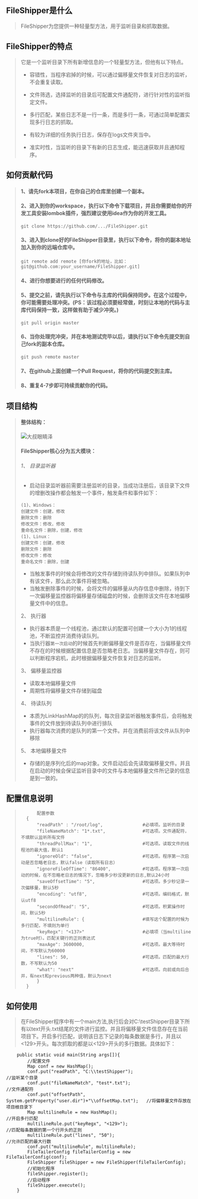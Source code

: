 ## FileShipper是什么
> FileShipper为您提供一种轻量型方法，用于监听目录和抓取数据。
## FileShipper的特点
>它是一个监听目录下所有新增信息的一个轻量型方法，但他有以下特点。
>* 容错性，当程序宕掉的时候，可以通过偏移量文件恢复对日志的监听，不会重复读取。
>* 文件筛选，选择监听的目录后可配置文件通配符，进行针对性的监听指定文件。
>* 多行匹配，某些日志不是一行一条，而是多行一条，可通过简单配置实现多行日志的抓取。
>* 有较为详细的任务执行日志，保存在logs文件夹当中。
>
>* 准实时性，当监听的目录下有新的日志生成，能迅速获取并且通知程序。

## 如何贡献代码

 > #### 1、请先fork本项目，在你自己的仓库里创建一个副本。
 > 
 > #### 2、进入到你的workspace，执行以下命令下载项目，并且你需要给你的开发工具安装lombok插件，强烈建议使用idea作为你的开发工具。
 > 
 > ```
 > git clone https://github.com/.../FileShipper.git
 > ```
 > 
 > #### 3、进入到clone好的FileShipper目录里，执行以下命令，将你的副本地址加入到你的远端仓库中。
 > 
 > ```
 > git remote add remote [你fork的地址，比如：git@github.com:your_username/FileShipper.git]
 > ```
 > 
 > #### 4、进行你想要进行的任何代码修改。
 > 
 > #### 5、提交之前，请先执行以下命令与主库的代码保持同步。在这个过程中，你可能需要处理冲突。(PS：该过程必须要经常做，时刻让本地的代码与主库代码保持一致，这样做有助于减少冲突。)
 > 
 > ```
 > git pull origin master
 > ```
 > 
 > #### 6、当你处理完冲突，并在本地测试完毕以后，请执行以下命令先提交到自己fork的副本仓库。
 > 
 > ```
 > git push remote master
 > ```
 > 
 > #### 7、在github上面创建一个Pull Request，将你的代码提交到主库。
 >
 > #### 8、重复4-7步即可持续贡献你的代码。

## 项目结构
 > #### 整体结构：
 > ![大叔眼睛泽](https://github.com/xianshengzheng/FileShipper/blob/xianshengzheng-image/images/%E9%A1%B9%E7%9B%AE%E7%BB%93%E6%9E%84.png) 
 > #### FileShipper核心分为五大模块：
  > ###### 1、	目录监听器  
 >* 启动目录监听器前需要注册监听的目录，当成功注册后，该目录下文件的增删改操作都会触发一个事件，触发条件和事件如下：  
 >~~~~
 > (1)、Windows：  
 > 创建文件：创建，修改  
 > 删除文件：删除  
 > 修改文件：修改，修改  
 > 重命名文件：删除，创建，修改  
 > (1)、Linux：  
 > 创建文件：创建，修改   
 > 删除文件：删除  
 > 修改文件：修改  
 > 重命名文件：删除，创建  
 >~~~~
 >*	当触发事件的时候会将修改的文件存储到待读队列中排队。如果队列中有该文件，那么此次事件将被忽略。
 >*	当触发删除事件的时候，会将文件的偏移量从内存信息中删除，待到下一次偏移量监控器将偏移量存储磁盘的时候，会删除该文件在本地偏移量文件中的信息。
 >
 > 2、	执行器
 >* 执行器本质是一个线程池，通过默认的配置可创建一个大小为1的线程池，不断监控并消费待读队列。
 >* 当执行器`第一次启动`的时候首先判断偏移量文件是否存在，当偏移量文件不存在的时候根据配置信息是否忽略老日志。当偏移量文件存在，则可以判断程序宕机，此时根据偏移量文件恢复对日志的监听。
 >
 > 3、	偏移量监控器
 >* 读取本地偏移量文件
 >* 周期性将偏移量文件存储到磁盘
 >
 > 4、	待读队列
 >*	本质为LinkHashMap的的队列，每次目录监听器触发事件后，会将触发事件的文件放到待读队列中进行排队
 >*	执行器每次消费的是队列的第一个文件。并在消费前将该文件从队列中移除
 >
 > 5、	本地偏移量文件
 >* 存储的是序列化后的map对象。文件启动后会先读取偏移量文件。并且在启动的时候会保证监听目录中的文件与本地偏移量文件所记录的信息是到一致的。

 ## 配置信息说明
>           配置参数
>       {
> 			"readPath" : "/root/log",               #必填项。监听的目录
> 			"fileNameMatch": "1*.txt",              #可选项。文件通配符，不填默认监听所有文件
> 			"threadPollMax": "1",                   #可选项。读取文件的线程池的最大值，默认1
> 			"ignoreOld": "false",                   #可选项。程序第一次启动是否忽略老日志，默认false（读取所有日志）
> 			"ignoreFileOfTime": "86400",            #可选项。程序第一次启动的时候，在不忽略老日志的情况下，忽略多少秒没更新的日志,默认24小时
> 			"saveOffsetTime": "5",                  #可选项。多少秒记录一次偏移量，默认5秒
> 			"encoding": "utf8",                     #可选项。编码格式，默认utf8
> 			"secondOfRead": "5",                    #可选项。积累操作时间，默认5秒
> 			"multilineRule": {                      #填写这个配置的时候为多行匹配，不填则为单行
> 			"keyRegx": "<137>"                      #必填项（当multiline为true时）。匹配关键行的正则表达式
> 			"maxAge": 3600000,                      #可选项。最大等待时间，不写默认为60000
> 			"lines": 50,                            #可选项。匹配的最大行数，不写默认为50
> 			"what": "next"                          #可选项。向前或向后合并，有next和previous两种值，默认为next
> 			}
> 		}

## 如何使用
 > 在FileShipper程序中有一个main方法,执行后会对C:\\testShipper目录下所有以text开头.txt结尾的文件进行监控。并且将偏移量文件信息存在在当前项目下。开启多行匹配，说明该日志下记录的每条数据是多行，并且以<129>开头。每次抓取的都是以<129>开头的多行数据。具体如下：
 > 
```
    public static void main(String args[]){
        //配置文件
        Map conf = new HashMap();
        conf.put("readPath", "C:\\testShipper");                                    //监听某个目录
        conf.put("fileNameMatch", "test*.txt");                                     //文件通配符
        conf.put("offsetPath", System.getProperty("user.dir")+"\\offsetMap.txt");   //将偏移量文件存放在项目根目录下
        Map multilineRule = new HashMap();                                          //开启多行匹配
        multilineRule.put("keyRegx", "<129>");                                      //匹配每条数据的第一个行开头的正则
        multilineRule.put("lines", "50");                                           //允许匹配的最大行数
        conf.put("multilineRule", multilineRule);
        FileTailerConfig fileTailerConfig = new FileTailerConfig(conf);
        FileShipper fileShipper = new FileShipper(fileTailerConfig);
        //初始化程序
        fileShipper.register();
        //启动程序
        fileShipper.execute();
    }
```
 
 

